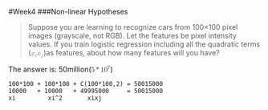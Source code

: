 #Week4
###Non-linear Hypotheses
>Suppose you are learning to recognize cars from 100×100 pixel images (grayscale, not RGB). Let the features be pixel intensity values. If you train logistic regression including all the quadratic terms (<math><msub>
<mi>x</mi><mi>i</mi></msub><msub><mi>x</mi><mi>j</mi></msub></math>)as features, about how many features will you have?

The answer is: 50million(<math><mn>5</mn><mo>*</mo><msup><mn>10</mn><mn>7</mn></sup></math>)
  
    100*100 + 100*100 + C(100*100,2) = 50015000
    10000   + 10000   + 49995000     = 50015000
    xi         xi^2       xixj